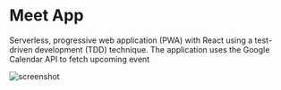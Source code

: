 # Meet App

Serverless, progressive web application (PWA) with React using a test-driven development (TDD) technique. The application uses the Google Calendar API to fetch upcoming event

![screenshot]()

